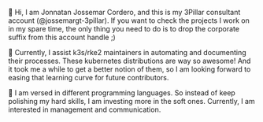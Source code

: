 👋  Hi, I am Jonnatan Jossemar Cordero, and this is my 3Pillar consultant account (@jossemargt-3pillar). If you want to check the projects I work on in my spare time, the only thing you need to do is to drop the corporate suffix from this account handle ;)

👀 Currently, I assist k3s/rke2 maintainers in automating and documenting their processes. These kubernetes distributions are way so awesome! And it took me a while to get a better notion of them, so I am looking forward to easing that learning curve for future contributors.

🌱 I am versed in different programming languages. So instead of keep polishing my hard skills, I am investing more in the soft ones. Currently, I am interested in management and communication.
